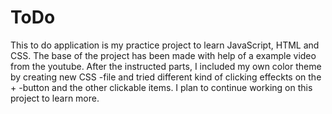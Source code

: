 # ToDo

This to do application is my practice project to learn JavaScript, HTML and CSS.
The base of the project has been made with help of a example video from the youtube.
After the instructed parts, I included my own color theme by creating new CSS -file
and tried different kind of clicking effeckts on the + -button and the other clickable items.
I plan to continue working on this project to learn more.
